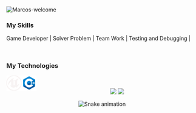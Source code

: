 <img title="Marcos-welcome" src="https://github.com/marcos-cpp/animation.svg/blob/master/readme.svg" alt="Marcos-welcome" align="center" height="" width="2000">

<h3>My Skills</h3>
<div styleisplay: inline_block">
 <p>Game Developer | Solver Problem | Team Work | Testing and Debugging | </p>
</div>
</br>
<h3>My Technologies</h3>
<div style="display: inline_block">
    <img align="left" alt="Marcos-unreal" height="40" width="40" src="SVG/unreal.svg">
    <img align="left" alt="Marcos-c++" height="40" width="40" src="SVG/C++.svg">

</div>
<br><br>


<div align="center">
  <img height="180em" src="https://github-readme-stats.vercel.app/api?username=marcos-cpp&show_icons=true&theme=dracula&include_all_commits=true&count_private=true"/>
  <img height="180em" src="https://github-readme-stats.vercel.app/api/top-langs/?username=marcos-cpp&layout=compact&langs_count=7&theme=dracula"/>

![Snake animation](https://github.com/marcos-cpp/marcos-cpp/blob/output/github-contribution-grid-snake.svg "Snake animation")


